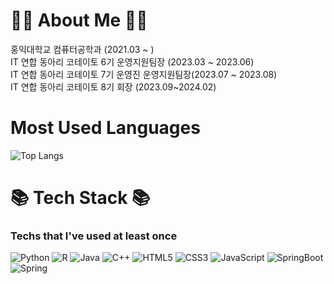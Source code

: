 # 👋🏼 About Me 👋🏼
홍익대학교 컴퓨터공학과 (2021.03 ~ )<br/>
IT 연합 동아리 코테이토 6기 운영지원팀장 (2023.03 ~ 2023.06)<br/>
IT 연합 동아리 코테이토 7기 운영진 운영지원팀장(2023.07 ~ 2023.08)<br/> 
IT 연합 동아리 코테이토 8기 회장 (2023.09~2024.02)<br/>

<!---
# 💻 My Github Stats 💻 
![Yun Ha Park's GitHub stats](https://github-readme-stats.vercel.app/api?username=yunhacandy&count_private=true&show_icons=true&layout=compact)
-->

# Most Used Languages
![Top Langs](https://github-readme-stats.vercel.app/api/top-langs/?username=yunhacandy&&count_private=true&show_icons=true&layout=compact)


# 📚 Tech Stack 📚
### Techs that I've used at least once

![Python](https://img.shields.io/badge/Python-3776AB.svg?$style=for-the-badge&logo=Python&logoColor=white)
![R](https://img.shields.io/badge/R-276DC3.svg?$style=for-the-badge&logo=R&logoColor=white)
![Java](https://img.shields.io/badge/Java-007396.svg?$style=for-the-badge&logo=Java&logoColor=white)
![C++](https://img.shields.io/badge/C++-00599C.svg?$style=for-the-badge&logo=C++&logoColor=white)
![HTML5](https://img.shields.io/badge/HTML5-E34F26.svg?$style=for-the-badge&logo=HTML5&logoColor=white)
![CSS3](https://img.shields.io/badge/CSS3-1572B6.svg?$style=for-the-badge&logo=CSS3&logoColor=white)
![JavaScript](https://img.shields.io/badge/JavaScript-F7DF1E.svg?$style=for-the-badge&logo=JavaScript&logoColor=white)
![SpringBoot](https://img.shields.io/badge/SpringBoot-6DB33F?style=flat&logo=SpringBoot&logoColor=white)
![Spring](https://img.shields.io/badge/Spring-6DB33F?style=flat&logo=Spring&logoColor=white)




